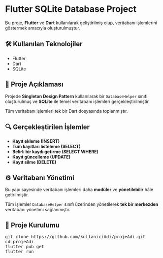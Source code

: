 <h1>Flutter SQLite Database Project</h1>

<p>Bu proje, <strong>Flutter</strong> ve <strong>Dart</strong> kullanılarak geliştirilmiş olup, veritabanı işlemlerini göstermek amacıyla oluşturulmuştur.</p>

<h2>🛠 Kullanılan Teknolojiler</h2>
<ul>
  <li>Flutter</li>
  <li>Dart</li>
  <li>SQLite</li>
</ul>

<h2>📌 Proje Açıklaması</h2>
<p>Projede <strong>Singleton Design Pattern</strong> kullanılarak bir <code>DatabaseHelper</code> sınıfı oluşturulmuş ve <strong>SQLite</strong> ile temel veritabanı işlemleri gerçekleştirilmiştir.</p>
<p>Tüm veritabanı işlemleri tek bir Dart dosyasında toplanmıştır.</p>

<h2>🔍 Gerçekleştirilen İşlemler</h2>
<ul>
  <li><strong>Kayıt ekleme (INSERT)</strong></li>
  <li><strong>Tüm kayıtları listeleme (SELECT)</strong></li>
  <li><strong>Belirli bir kaydı getirme (SELECT WHERE)</strong></li>
  <li><strong>Kayıt güncelleme (UPDATE)</strong></li>
  <li><strong>Kayıt silme (DELETE)</strong></li>
</ul>

<h2>⚙️ Veritabanı Yönetimi</h2>
<p>Bu yapı sayesinde veritabanı işlemleri daha <strong>modüler</strong> ve <strong>yönetilebilir</strong> hâle getirilmiştir.</p>
<p>Tüm işlemler <code>DatabaseHelper</code> sınıfı üzerinden yönetilerek <strong>tek bir merkezden</strong> veritabanı yönetimi sağlanmıştır.</p>

<h2>📂 Proje Kurulumu</h2>
<pre>
git clone https://github.com/kullaniciAdi/projeAdi.git
cd projeAdi
flutter pub get
flutter run
</pre>

